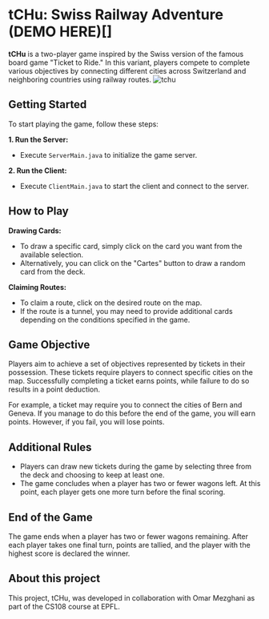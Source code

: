 # tCHu: Swiss Railway Adventure  (DEMO HERE)[]

**tCHu** is a two-player game inspired by the Swiss version of the famous board game "Ticket to Ride." In this variant, players compete to complete various objectives by connecting different cities across Switzerland and neighboring countries using railway routes.
![tchu](tchu.png)


## Getting Started

To start playing the game, follow these steps:

**1. Run the Server:**
   - Execute `ServerMain.java` to initialize the game server.

**2. Run the Client:**
   - Execute `ClientMain.java` to start the client and connect to the server.

## How to Play

**Drawing Cards:**
   - To draw a specific card, simply click on the card you want from the available selection.
   - Alternatively, you can click on the "Cartes" button to draw a random card from the deck.

**Claiming Routes:**
   - To claim a route, click on the desired route on the map.
   - If the route is a tunnel, you may need to provide additional cards depending on the conditions specified in the game.

## Game Objective

Players aim to achieve a set of objectives represented by tickets in their possession. These tickets require players to connect specific cities on the map. Successfully completing a ticket earns points, while failure to do so results in a point deduction.

For example, a ticket may require you to connect the cities of Bern and Geneva. If you manage to do this before the end of the game, you will earn points. However, if you fail, you will lose points.

## Additional Rules

* Players can draw new tickets during the game by selecting three from the deck and choosing to keep at least one.
* The game concludes when a player has two or fewer wagons left. At this point, each player gets one more turn before the final scoring.

## End of the Game

The game ends when a player has two or fewer wagons remaining. After each player takes one final turn, points are tallied, and the player with the highest score is declared the winner.


## About this project

This project, tCHu, was developed in collaboration with Omar Mezghani as part of the CS108 course at EPFL.
